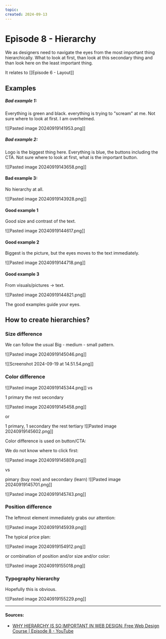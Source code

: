 ```yaml
---
topic: 
created: 2024-09-13
---
```


# Episode 8 - Hierarchy

We as designers need to navigate the eyes from the most important thing hierarchically. What to look at first, than look at this secondary thing and than look here on the least important thing.

It relates to [[Episode 6 - Layout]]

## Examples
##### Bad example 1:

Everything is green and black. everything is trying to "scream" at me. Not sure where to look at first. I am overhelmed.

![[Pasted image 20240919141953.png]]

##### Bad example 2:

Logo is the biggest thing here. Everything is blue, the buttons including the CTA. Not sure where to look at first, what is the important button.

![[Pasted image 20240919143658.png]]


#### Bad example 3:

No hierarchy at all.

![[Pasted image 20240919143928.png]]


#### Good example 1

Good size and contrast of the text.


![[Pasted image 20240919144617.png]]


#### Good example 2

Biggest is the picture, but the eyes moves to the text immediately.

![[Pasted image 20240919144718.png]]


#### Good example 3

From visuals/pictures -> text.

![[Pasted image 20240919144821.png]]


The good examples guide your eyes.


## How to create hierarchies?

### Size difference

We can follow the usual Big - medium - small pattern.

![[Pasted image 20240919145046.png]]

![[Screenshot 2024-09-19 at 14.51.54.png]]


### Color difference


![[Pasted image 20240919145344.png]]
vs

1 primary the rest secondary

![[Pasted image 20240919145458.png]]

or

1 primary, 1 secondary the rest tertiary
![[Pasted image 20240919145602.png]]

Color difference is used on button/CTA:

We do not know where to click first:

![[Pasted image 20240919145809.png]]

vs

pimary (buy now) and secondary (learn)
![[Pasted image 20240919145701.png]]

![[Pasted image 20240919145743.png]]


### Position difference


The leftmost element immediately grabs our attention:

![[Pasted image 20240919145939.png]]

The typical price plan:

![[Pasted image 20240919154912.png]]

or combination of position and/or size and/or color:

![[Pasted image 20240919155018.png]]


### Typography hierarchy

Hopefully this is obvious.

![[Pasted image 20240919155229.png]]







___
#### Sources:
- [WHY HIERARCHY IS SO IMPORTANT IN WEB DESIGN: Free Web Design Course | Episode 8 - YouTube](https://www.youtube.com/watch?v=kOJ4c5THLQk&list=PLXC_gcsKLD6n7p6tHPBxsKjN5hA_quaPI&index=10)